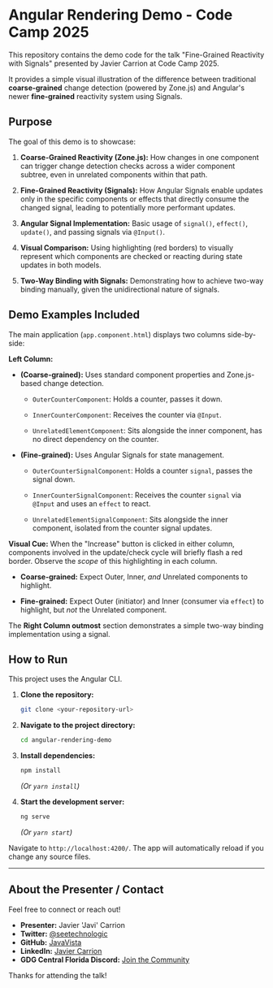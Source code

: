 # Angular Rendering Demo - Code Camp 2025

This repository contains the demo code for the talk "Fine-Grained Reactivity with Signals" presented by Javier Carrion at Code Camp 2025.

It provides a simple visual illustration of the difference between traditional **coarse-grained** change detection (powered by Zone.js) and Angular's newer **fine-grained** reactivity system using Signals.

## Purpose

The goal of this demo is to showcase:

1. **Coarse-Grained Reactivity (Zone.js):** How changes in one component can trigger change detection checks across a wider component subtree, even in unrelated components within that path.

2. **Fine-Grained Reactivity (Signals):** How Angular Signals enable updates only in the specific components or effects that directly consume the changed signal, leading to potentially more performant updates.

3. **Angular Signal Implementation:** Basic usage of `signal()`, `effect()`, `update()`, and passing signals via `@Input()`.

4. **Visual Comparison:** Using highlighting (red borders) to visually represent which components are checked or reacting during state updates in both models.

5. **Two-Way Binding with Signals:** Demonstrating how to achieve two-way binding manually, given the unidirectional nature of signals.

## Demo Examples Included

The main application (`app.component.html`) displays two columns side-by-side:

**Left Column:**

* **(Coarse-grained):** Uses standard component properties and Zone.js-based change detection.

  * `OuterCounterComponent`: Holds a counter, passes it down.

  * `InnerCounterComponent`: Receives the counter via `@Input`.

  * `UnrelatedElementComponent`: Sits alongside the inner component, has no direct dependency on the counter.

* **(Fine-grained):** Uses Angular Signals for state management.

  * `OuterCounterSignalComponent`: Holds a counter `signal`, passes the signal down.

  * `InnerCounterSignalComponent`: Receives the counter `signal` via `@Input` and uses an `effect` to react.

  * `UnrelatedElementSignalComponent`: Sits alongside the inner component, isolated from the counter signal updates.

**Visual Cue:** When the "Increase" button is clicked in either column, components involved in the update/check cycle will briefly flash a red border. Observe the *scope* of this highlighting in each column.

* **Coarse-grained:** Expect Outer, Inner, *and* Unrelated components to highlight.

* **Fine-grained:** Expect Outer (initiator) and Inner (consumer via `effect`) to highlight, but *not* the Unrelated component.

The **Right Column outmost** section demonstrates a simple two-way binding implementation using a signal.

## How to Run

This project uses the Angular CLI.

1. **Clone the repository:**

    ```bash
    git clone <your-repository-url>
    ```

2. **Navigate to the project directory:**

    ```bash
    cd angular-rendering-demo
    ```

3. **Install dependencies:**

    ```bash
    npm install
    ```

    *(Or `yarn install`)*
4. **Start the development server:**

    ```bash
    ng serve
    ```

    *(Or `yarn start`)*

Navigate to `http://localhost:4200/`. The app will automatically reload if you change any source files.

---

## About the Presenter / Contact

Feel free to connect or reach out!

* **Presenter:** Javier 'Javi' Carrion
* **Twitter:** [@seetechnologic](https://twitter.com/seetechnologic)
* **GitHub:** [JavaVista](https://github.com/JavaVista/)
* **LinkedIn:** [Javier Carrion](https://www.linkedin.com/in/technologic)
* **GDG Central Florida Discord:** [Join the Community](https://discord.gg/4v5wPtPt)

Thanks for attending the talk!

